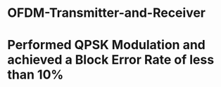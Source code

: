 # OFDM-Transmitter-and-Receiver
# Performed QPSK Modulation and achieved a Block Error Rate of less than 10%
